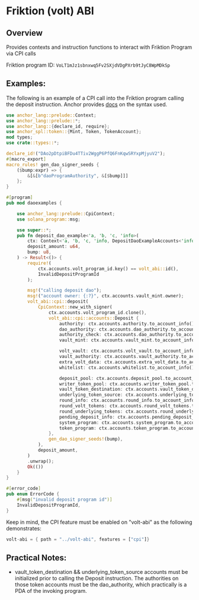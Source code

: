 # Friktion (volt) ABI

## Overview

Provides contexts and instruction functions to interact with Friktion Program via CPI calls

Friktion program ID: ```VoLT1mJz1sbnxwq5Fv2SXjdVDgPXrb9tJyC8WpMDkSp```

## Examples:

The following is an example of a CPI call into the Friktion program calling the deposit instruction. Anchor provides [docs](https://project-serum.github.io/anchor/tutorials/tutorial-3.html) on the syntax used.


```rust
use anchor_lang::prelude::Context;
use anchor_lang::prelude::*;
use anchor_lang::{declare_id, require};
use anchor_spl::token::{Mint, Token, TokenAccount};
mod types;
use crate::types::*;

declare_id!("DAo2pDtpiBFDu4TTiv2WggP6PfQ6FnKqwSRYxpMjyuV2");
#[macro_export]
macro_rules! gen_dao_signer_seeds {
    ($bump:expr) => {
        &[&[b"daoProgramAuthority", &[$bump]]]
    };
}

#[program]
pub mod daoexamples {

    use anchor_lang::prelude::CpiContext;
    use solana_program::msg;

    use super::*;
    pub fn deposit_dao_example<'a, 'b, 'c, 'info>(
        ctx: Context<'a, 'b, 'c, 'info, DepositDaoExampleAccounts<'info>>,
        deposit_amount: u64,
        bump: u8,
    ) -> Result<()> {
        require!(
            ctx.accounts.volt_program_id.key() == volt_abi::id(),
            InvalidDepositProgramId
        );

        msg!("calling deposit dao");
        msg!("account owner: {:?}", ctx.accounts.vault_mint.owner);
        volt_abi::cpi::deposit(
            CpiContext::new_with_signer(
                ctx.accounts.volt_program_id.clone(),
                volt_abi::cpi::accounts::Deposit {
                    authority: ctx.accounts.authority.to_account_info(),
                    dao_authority: ctx.accounts.dao_authority.to_account_info(),
                    authority_check: ctx.accounts.dao_authority.to_account_info(),
                    vault_mint: ctx.accounts.vault_mint.to_account_info(),

                    volt_vault: ctx.accounts.volt_vault.to_account_info(),
                    vault_authority: ctx.accounts.vault_authority.to_account_info(),
                    extra_volt_data: ctx.accounts.extra_volt_data.to_account_info(),
                    whitelist: ctx.accounts.whitelist.to_account_info(),

                    deposit_pool: ctx.accounts.deposit_pool.to_account_info(),
                    writer_token_pool: ctx.accounts.writer_token_pool.to_account_info(),
                    vault_token_destination: ctx.accounts.vault_token_destination.to_account_info(),
                    underlying_token_source: ctx.accounts.underlying_token_source.to_account_info(),
                    round_info: ctx.accounts.round_info.to_account_info(),
                    round_volt_tokens: ctx.accounts.round_volt_tokens.to_account_info(),
                    round_underlying_tokens: ctx.accounts.round_underlying_tokens.to_account_info(),
                    pending_deposit_info: ctx.accounts.pending_deposit_info.to_account_info(),
                    system_program: ctx.accounts.system_program.to_account_info(),
                    token_program: ctx.accounts.token_program.to_account_info(),
                },
                gen_dao_signer_seeds!(bump),
            ),
            deposit_amount,
        )
        .unwrap();
        Ok(())
    }
}

#[error_code]
pub enum ErrorCode {
    #[msg("invalid deposit program id")]
    InvalidDepositProgramId,
}

```

Keep in mind, the CPI feature must be enabled on "volt-abi" as the following demonstrates:

```rust
volt-abi = { path = "../volt-abi", features = ["cpi"]}
```


## Practical Notes:

- vault_token_destination && underlying_token_source accounts must be initialized prior to calling the Deposit instruction. The authorities on those token accounts must be the dao_authority, which practically is a PDA of the invoking program.